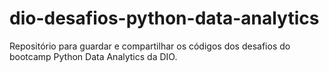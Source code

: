 # dio-desafios-python-data-analytics
Repositório para guardar e compartilhar os códigos dos desafios do bootcamp Python Data Analytics da DIO. 
